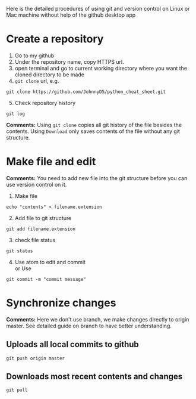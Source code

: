 Here is the detailed procedures of using git and version control on Linux or Mac machine without help of the github desktop app
# Create a repository
1. Go to my github
2. Under the repository name, copy HTTPS url.
3. open terminal and go to current working directory where you want the cloned directory to be made
4. `git clone` url, e.g.
```
git clone https://github.com/JohnnyD5/python_cheat_sheet.git
```
5. Check repository history
```
git log
```
**Comments:** Using `git clone` copies all git history of the file besides the contents. Using `Download` only saves contents of the file without any git structure.

# Make file and edit
**Comments:** You need to add new file into the git structure before you can use version control on it. 
1. Make file  
```
echo "contents" > filename.extension
```
2. Add file to git structure   
```
git add filename.extension
```
3. check file status
```
git status
```
4. Use atom to edit and commit  
or Use
```
git commit -m "commit message"
```
# Synchronize changes
**Comments:** Here we don't use branch, we make changes directly to origin master. See detailed guide on branch to have better understanding.
## Uploads all local commits to github
```
git push origin master
```
## Downloads most recent contents and changes
```
git pull
```
